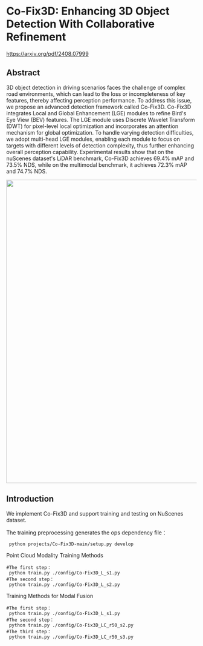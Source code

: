# Co-Fix3D: Enhancing 3D Object Detection With Collaborative Refinement

https://arxiv.org/pdf/2408.07999

<!-- [ALGORITHM] -->

## Abstract

3D object detection in driving scenarios faces the challenge of complex road environments, which can lead to the loss or incompleteness of key features, thereby affecting perception performance. To address this issue, we propose an advanced detection framework called Co-Fix3D. Co-Fix3D integrates Local and Global Enhancement (LGE) modules to refine Bird's Eye View (BEV) features. The LGE module uses Discrete Wavelet Transform (DWT) for pixel-level local optimization and incorporates an attention mechanism for global optimization. To handle varying detection difficulties, we adopt multi-head LGE modules, enabling each module to focus on targets with different levels of detection complexity, thus further enhancing overall perception capability. Experimental results show that on the nuScenes dataset's LiDAR benchmark, Co-Fix3D achieves 69.4\% mAP and 73.5\% NDS, while on the multimodal benchmark, it achieves 72.3\% mAP and 74.7\% NDS.
<div align=center>
<img src="https://github.com/user-attachments/assets/1badfdaa-0c7e-4584-a1fb-cc36b3a913b4" width="800"/>
</div>

## Introduction

We implement Co-Fix3D and support training and testing on NuScenes dataset.

The training preprocessing generates the ops dependency file：
```
 python projects/Co-Fix3D-main/setup.py develop
```

Point Cloud Modality Training Methods
```
#The first step：
 python train.py ./config/Co-Fix3D_L_s1.py
#The second step：
 python train.py ./config/Co-Fix3D_L_s2.py
```

Training Methods for Modal Fusion
```
#The first step：
 python train.py ./config/Co-Fix3D_L_s1.py
#The second step：
 python train.py ./config/Co-Fix3D_LC_r50_s2.py
#The third step：
 python train.py ./config/Co-Fix3D_LC_r50_s3.py
```

